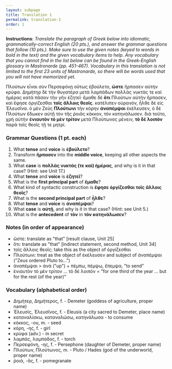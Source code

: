 ```yaml
---
layout: subpage
title: Translation 1
permalink: translation-1
order: 1
---
```


**Instructions**: *Translate the paragraph of Greek below into idiomatic, grammatically-correct English (20 pts.), and answer the grammar questions that follow (10 pts.). Make sure to use the given notes (keyed to words in bold in the text) and the given vocabulary items to help. Any vocabulary that you cannot find in the list below can be found in the Greek-English glossary in Mastronarde (pp. 451-467). Vocabulary in this translation is not limited to the first 23 units of Mastronarde, so there* will *be words used that you will not have memorized yet.*

Πλούτων εἶναι σὺν Περσεφόνῃ οὕτως ἐβούλετο, **ὥστε** ἥρπασεν αὐτὴν κρύφα. Δημήτηρ δὲ τὴν θυγατέρα μετὰ λαμπάδων πολλὰς νυκτάς τε καὶ ἡμέρας κατὰ πᾶσαν τὴν γῆν ἐζητεῖ· ἔμαθε δὲ **ὅτι** Πλούτων αὐτὴν ἥρπασεν, καὶ ἔφησε ὀργίζεσθαι **τοῖς ἄλλοις θεοῖς**. κατέλιπεν οὐρανόν, ἦλθε δὲ εἰς Ἐλευσῖνα. ὁ μὲν Ζεὺς **Πλούτωνι** τὴν κόρην **ἀναπέμψαι** ἐκέλευσεν, ὁ δὲ Πλούτων ἔδωκεν αὐτῇ τὸν τῆς ῥοιᾶς κόκκον, τὸν κατηνάλωσεν. διὰ τοῦτο, χρὴ αὐτὴν **ἐνιαυτὸν τὸ μὲν τρίτον** μετὰ Πλούτωνος μένειν, **τὸ δὲ λοιπὸν** παρὰ τοῖς θεοῖς τῇ τε μητρί.

### Grammar Questions (1 pt. each)

1. What **tense** and **voice** is **ἐβούλετο**?
2. Transform **ἥρπασεν** into the **middle voice**, keeping all other aspects the same.
3. What **case** is **πολλὰς νυκτάς (τε καὶ) ἡμέρας**, and why is it in that case? (Hint: see Unit 17.)
4. What **tense** and **voice** is **ἐζητεῖ**?
5. What is the **first principal part** of **ἔμαθε**?
6. What kind of syntactic construction is **ἔφησε ὀργίζεσθαι τοῖς ἄλλοις θεοῖς**?
7. What is the **second principal part** of **ἦλθε**?
8. What **tense** and **voice** is **ἀναπέμψαι**?
9. What **case** is **αὐτῇ**, and why is it in that case? (Hint: see Unit 5.)
10. What is the **antecedent** of **τὸν** in **τὸν κατηνάλωσεν**?

### Notes (in order of appearance)

* ὥστε: translate as "that" [result clause, Unit 25]  
* ὅτι: translate as "that" [indirect statement, second method, Unit 34]  
* τοῖς ἄλλοις θεοῖς: take this as the object of ὀργίζεσθαι  
* Πλούτωνι: treat as the object of ἐκέλευσεν and subject of ἀναπέμψαι ("Zeus ordered Pluto to...")  
* ἀναπέμψαι > ἀνά ("up") + πέμπω, πέμψω, ἔπεμψα, "to send"  
* ἐνιαυτὸν τὸ μὲν τρίτον ... τὸ δὲ λοιπὸν = "for one third of the year ... but for the rest (of the year)"  

### Vocabulary (alphabetical order)

* Δημήτερ, Δημήτερος, f. - Demeter (goddess of agriculture, proper name)  
* Ἐλευσίς, Ἐλευσῖνος, f. - Eleusis (a city sacred to Demeter, place name)  
* καταναλίσκω, καταναλώσω, κατηνάλωσα - to consume  
* κόκκος, -ου, m. - seed  
* κόρη, -ης, f. - girl  
* κρύφα (adv.) - in secret  
* λαμπάς, λαμπάδος, f. - torch  
* Περσεφόνη, -ης, f. - Persephone (daughter of Demeter, proper name)  
* Πλούτων, Πλούτωνος, m. - Pluto / Hades (god of the underworld, proper name)  
* ῥοιά, -ᾶς, f. - pomegranate  
